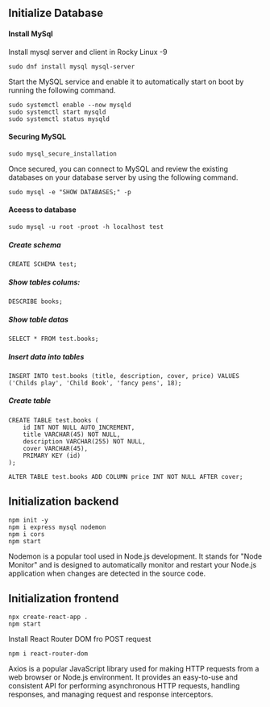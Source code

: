 ## Initialize Database

#### Install MySql

Install mysql server and client in Rocky Linux -9 

```
sudo dnf install mysql mysql-server
```

Start the MySQL service and enable it to automatically start on boot by running the following command.

```
sudo systemctl enable --now mysqld
sudo systemctl start mysqld
sudo systemctl status mysqld
```
#### Securing MySQL

```
sudo mysql_secure_installation
```

Once secured, you can connect to MySQL and review the existing databases on your database server by using the following command.

```
sudo mysql -e "SHOW DATABASES;" -p
```

#### Aceess to database

```
sudo mysql -u root -proot -h localhost test
```

##### Create schema
```
CREATE SCHEMA test;
```

##### Show tables colums:
```
DESCRIBE books;
```
##### Show table datas
```
SELECT * FROM test.books;
```
##### Insert data into tables
```
INSERT INTO test.books (title, description, cover, price) VALUES ('Childs play', 'Child Book', 'fancy pens', 18);
```
##### Create table
```
CREATE TABLE test.books (
    id INT NOT NULL AUTO_INCREMENT,
    title VARCHAR(45) NOT NULL,
    description VARCHAR(255) NOT NULL,
    cover VARCHAR(45),
    PRIMARY KEY (id)
);
```
```
ALTER TABLE test.books ADD COLUMN price INT NOT NULL AFTER cover;
```

## Initialization backend

```
npm init -y
npm i express mysql nodemon
npm i cors
npm start
```
Nodemon is a popular tool used in Node.js development. It stands for "Node Monitor" and is designed to automatically monitor and restart your Node.js application when changes are detected in the source code.



## Initialization frontend

```
npx create-react-app .
npm start
```
Install React Router DOM fro POST request
```
npm i react-router-dom
```

Axios is a popular JavaScript library used for making HTTP requests from a web browser or Node.js environment. It provides an easy-to-use and consistent API for performing asynchronous HTTP requests, handling responses, and managing request and response interceptors.
